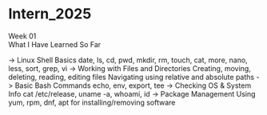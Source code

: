 # Intern_2025
Week 01</br>
What I Have Learned So Far

-> Linux Shell Basics
date, ls, cd, pwd, mkdir, rm, touch, cat, more, nano, less, sort, grep, vi 
-> Working with Files and Directories 
Creating, moving, deleting, reading, editing files Navigating using relative and absolute paths 
-> Basic Bash Commands 
echo, env, export, tee -> Checking OS & System Info cat /etc/release, uname -a, whoami, id 
-> Package Management 
Using yum, rpm, dnf, apt for installing/removing software
